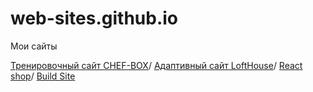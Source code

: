 # web-sites.github.io
Мои сайты

[Тренировочный сайт CHEF-BOX](https://vinny290.github.io/chefbox/ "2 сайт")/
[Адаптивный сайт LoftHouse](https://vinny290.github.io/lofthouse/ "1 сайт")/
[React shop](https://vinny290.github.io/react-shop/ "4 сайт")/
[Build Site](https://github.com/vinny290/buildSite/ "5 сайт")
